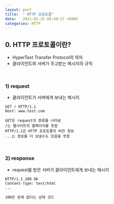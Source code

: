 ```yaml
---
layout: post
title:  " HTTP 프로토콜"
date:   2021-02-25 08:49:27 +0900
categories: HTTP
---
```


## 0. HTTP 프로토콜이란?
- HyperText Transfer Protocol의 약자
- 클라이언트와 서버가 주고받는 메시지의 규칙

<br/>

### 1) request
- 클라이언트가 서버에게 보내는 메시지
```
GET / HTTP/1.1
Host: www.test.com

GET은 request의 종류를 나타냄
/는 웹사이트의 홈페이지를 뜻함
HTTP/1.1은 HTTP 프로토콜의 버전 정보
...는 정보를 더 보낼수도 있음을 뜻함
```

<br/>

### 2) response
- request를 받은 서버가 클라이언트에게 보내는 메시지

```
HTTP/1.1 200 OK
Content-Type: text/html
...

200은 문제 없다는 상태 코드
```
